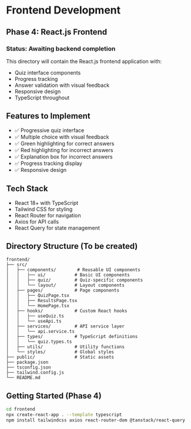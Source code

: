 # Frontend Development

## Phase 4: React.js Frontend

### Status: Awaiting backend completion

This directory will contain the React.js frontend application with:
- Quiz interface components
- Progress tracking
- Answer validation with visual feedback
- Responsive design
- TypeScript throughout

## Features to Implement
- ✅ Progressive quiz interface
- ✅ Multiple choice with visual feedback  
- ✅ Green highlighting for correct answers
- ✅ Red highlighting for incorrect answers
- ✅ Explanation box for incorrect answers
- ✅ Progress tracking display
- ✅ Responsive design

## Tech Stack
- React 18+ with TypeScript
- Tailwind CSS for styling
- React Router for navigation
- Axios for API calls
- React Query for state management

## Directory Structure (To be created)
```
frontend/
├── src/
│   ├── components/        # Reusable UI components
│   │   ├── ui/           # Basic UI components
│   │   ├── quiz/         # Quiz-specific components
│   │   └── layout/       # Layout components
│   ├── pages/            # Page components
│   │   ├── QuizPage.tsx
│   │   ├── ResultsPage.tsx
│   │   └── HomePage.tsx
│   ├── hooks/            # Custom React hooks
│   │   ├── useQuiz.ts
│   │   └── useApi.ts
│   ├── services/         # API service layer
│   │   └── api.service.ts
│   ├── types/            # TypeScript definitions
│   │   └── quiz.types.ts
│   ├── utils/            # Utility functions
│   └── styles/           # Global styles
├── public/               # Static assets
├── package.json
├── tsconfig.json
├── tailwind.config.js
└── README.md
```

## Getting Started (Phase 4)
```bash
cd frontend
npx create-react-app . --template typescript
npm install tailwindcss axios react-router-dom @tanstack/react-query
```
